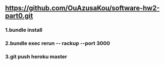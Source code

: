 ## https://github.com/OuAzusaKou/software-hw2-part0.git
### 1.bundle install
### 2.bundle exec rerun -- rackup --port 3000
### 3.git push heroku master
